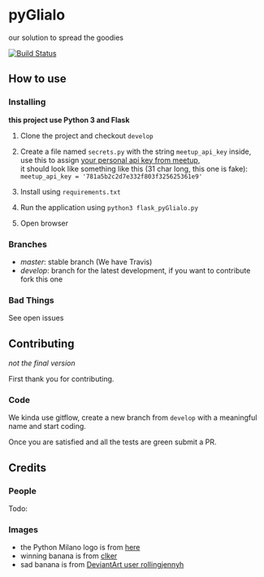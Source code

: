 # pyGlialo
our solution to spread the goodies

[![Build Status](https://travis-ci.org/PythonMilano/pyGlialo.svg?branch=master)](https://travis-ci.org/PythonMilano/pyGlialo)

## How to use
### Installing

__this project use Python 3 and Flask__

 1. Clone the project and checkout `develop`

 1. Create a file named `secrets.py` with the string `meetup_api_key` inside, use this to assign
[your personal api key from meetup](https://secure.meetup.com/it/meetup_api/key/),  
it should look like something like this (31 char long, this one is fake): ```meetup_api_key = '781a5b2c2d7e332f803f325625361e9'```

 1. Install using `requirements.txt`

1. Run the application using `python3 flask_pyGlialo.py`

1. Open browser

### Branches

 - _master_: stable branch (We have Travis)
 - _develop_: branch for the latest development, if you want to contribute fork this one

### Bad Things

See open issues

## Contributing
_not the final version_

First thank you for contributing.

### Code
We kinda use gitflow, create a new branch from `develop` with a meaningful name and start coding.  

Once you are satisfied and all the tests are green submit a PR.

## Credits

### People
Todo:

### Images
- the Python Milano logo is from [here](https://github.com/PythonMilano/logo)
- winning banana is from [clker](http://www.clker.com/clipart-52027.html)
- sad banana is from [DeviantArt user rollingjennyh](http://rollingjennyh.deviantart.com/art/Sad-Banana-352394110)

